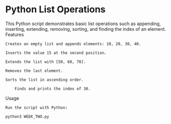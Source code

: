 # Python List Operations

This Python script demonstrates basic list operations such as appending, inserting, extending, removing, sorting, and finding the index of an element.
Features

    Creates an empty list and appends elements: 10, 20, 30, 40.

    Inserts the value 15 at the second position.

    Extends the list with [50, 60, 70].

    Removes the last element.

    Sorts the list in ascending order.

        Finds and prints the index of 30.

Usage

    Run the script with Python:

    python3 WEEK_TWO.py

